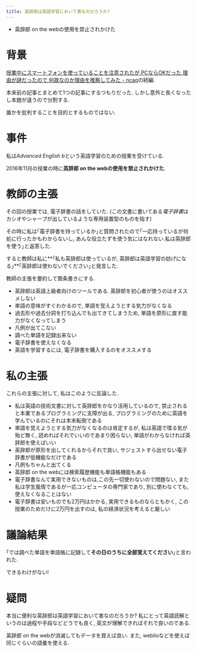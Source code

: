 ```yaml
---
title: 英辞郎は英語学習において害なのだろうか?
---
```


* 英辞郎 on the webの使用を禁止されかけた

# 背景

[授業中にスマートフォンを使っていることを注意されたが,PCならOKだった,理由が謎だったので,何故なのか理由を推察してみた - ncaq](https://www.ncaq.net/2016/11/27/)の続編.

本来前の記事とまとめて1つの記事にするつもりだった.
しかし意外と長くなったし本題が違うので分割する.

誰かを批判することを目的とするものではない.

# 事件

私は*Advanced English b*という英語学習のための授業を受けている.

2016年11月の授業の時に**英辞郎 on the webの使用を禁止されかけた**.

# 教師の主張

その回の授業では,
電子辞書の話をしていた.
(この文書に書いてある*電子辞書*はカシオやシャープが出しているような専用装置型のものを指す)

その時に私は｢電子辞書を持っているか｣と質問されたので｢一応持っているが何処に行ったかもわからないし,
あんな役立たずを使う気にはなれない.私は英辞郎を使う｣と返答した.

すると教師は私に**｢私も英辞郎は使っているが, 英辞郎は英語学習の妨げになる｣**｢英辞郎は使わないでください｣と発言した.

教師の主張を要約して箇条書きにする.

* 英辞郎は英語上級者向けのツールである. 英辞郎を初心者が使うのはオススメしない
* 単語の意味がすぐわかるので, 単語を覚えようとする気力がなくなる
* 過去形や過去分詞を打ち込んでも出てきてしまうため, 単語を原形に直す能力がなくなってしまう
* 凡例が出てこない
* 調べた単語を記録出来ない
* 電子辞書を使えなくなる
* 英語を学習するには, 電子辞書を購入するのをオススメする

# 私の主張

これらの主張に対して,
私はこのように反論した.

* 私は英語の技術文書に対して英辞郎をかなり活用しているので, 禁止されると本業であるプログラミングに支障が出る, プログラミングのために英語を学んでいるのにそれは本末転倒である
* 単語を覚えようとする気力がなくなるのは肯定するが, 私は英語で喋る気が殆ど無く, 読めればそれでいいのであまり困らない, 単語がわからなければ英辞郎を使えばいい
* 英辞郎が原形を出してくれるからそれで良い, サジェストすら出せない電子辞書が低機能なだけである
* 凡例もちゃんと出てくる
* 英辞郎 on the webには検索履歴機能も単語帳機能もある
* 電子辞書なんて実用できないものは,この先一切使わないので問題ない, また私は学生風情であるが一応コンピュータの専門家であり, 別に使わなくても, 使えなくなることはない
* 電子辞書は安いものでも2万円はかかる, 実用できるものならともかく, この授業のためだけに2万円を出すのは, 私の経済状況を考えると厳しい

# 議論結果

｢では調べた単語を単語帳に記録して**その日のうちに全部覚えてください**｣と言われた.

できるわけがない!

# 疑問

本当に便利な英辞郎は英語学習において害なのだろうか?
私にとって英語読解というのは過程や手段などどうでも良く,
英文が理解できればそれで良いのである.

英辞郎 on the webが消滅してもデータを買えば良い.
また,
weblioなどを使えば同じぐらいの語彙を使える.
